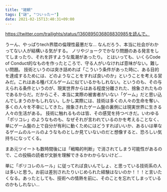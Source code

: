 ```yaml
---
title: "雑観"
tags: ["謎", "ついったー"]
date: 2021-02-15T13:40:31+09:00
---
```


https://twitter.com/trailights/status/1360895036808830985を読んで。

うーん、やっぱりtech界隈の倫理性最悪だな...
なんだろう、本当に社会がわかってない人が結構いる気がする。
ノリやジョークでかなり問題のある発言をしてしまったり、それを許すような風潮があったり。
とはいっても、いくらCode of Conduct的なものを作ったところで、守る人がいなければ意味がない。難しい問題。
技術というのは突き詰めれば「こういう条件があった時に、ある目的を達成するためには、どのようなことをすれば良いのか」ということを考える営みだ。これはある種パズルゲームに似ているかもしれない。というのも、その与えられる条件というのが、現実世界からはある程度分離された、捨象されたものであるからだ。だからこそ、本当に実際の被害者がいない「ゲーム」だと思い込んでしまうのかもしれない。しかし実際には、技術は多くの人々の生命を奪い、多くの人々を不幸にしてきた。捨象されたゲーム盤の裏側には現実世界に生きる人々の生活がある。
技術に触れるものは皆、その感覚を持つべきだ。いわゆる「ポリコレ」のようなものも、なぜそれが言われているのかを考えることなく、単にゲーム盤の上で自分が有利に動くためにはどうすればいいか、あるいは単なるゲームのルールのようなものとしか見ていないのだと想像すると、恐ろしい気持ちになってくる。

まあ元ツイートも数時間後には「戦略的判断」で消されてしまう可能性があるので、この投稿の読者が文脈を理解できるかわからないけど...

単に「ポリコレのルール」に従ってれば良いんでしょ、と思っている技術系の人は多いと思う。お前は差別されたりいじめられた経験はないのか！！！と言いたくなる。あったとしても、技術への情熱を前に、そのことを忘れてしまっているのかもしれない...